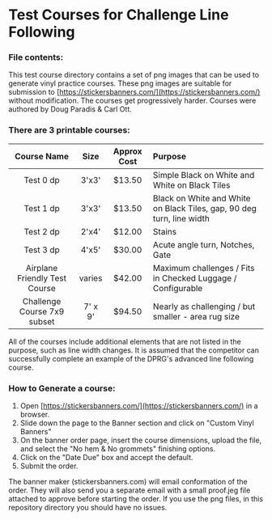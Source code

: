 # Test Courses for Challenge Line Following 

### File contents:
This test course directory contains a set of png images that can be used to generate vinyl practice courses. These png images are suitable for submission to [https://stickersbanners.com/](https://stickersbanners.com/) without modification. The courses get progressively harder. Courses were authored by Doug Paradis & Carl Ott.

### There are 3 printable courses:
|Course Name  | Size |Approx Cost| Purpose|
| :-------------: | :-------------: | :-------------: | :------------- |
| Test 0 dp  | 3'x3'  | $13.50  | Simple Black on White and White on Black Tiles |
| Test 1 dp  | 3'x3'  | $13.50  | Black on White and White on Black Tiles, gap, 90 deg turn, line width |
| Test 2 dp  | 2'x4'  | $12.00  | Stains |
| Test 3 dp  | 4'x5'  | $30.00  | Acute angle turn, Notches, Gate |
| Airplane Friendly Test Course  | varies | $42.00  | Maximum challenges / Fits in Checked Luggage / Configurable |
| Challenge Course 7x9 subset  | 7' x 9'  | $94.50  | Nearly as challenging / but smaller - area rug size |

All of the courses include additional elements that are not listed in the purpose, such as line width changes. It is assumed that the competitor can successfully complete an example of the DPRG's advanced line following course.

### How to Generate a course:
1. Open [https://stickersbanners.com/](https://stickersbanners.com/) in a browser. 
2. Slide down the page to the Banner section and click on "Custom Vinyl Banners"
3. On the banner order page, insert the course dimensions, upload the file, and select the "No hem  & No grommets" finishing options.
4. Click on the "Date Due" box and accept the default.
5. Submit the order.

The banner maker (stickersbanners.com) will email conformation of the order. They will also send you a separate email with a small proof.jeg file attached to approve before starting the order. If you use the png files, in this repository directory you should have no issues. 
